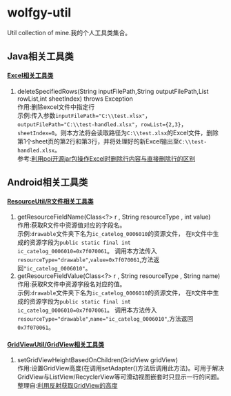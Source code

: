 # wolfgy-util
Util collection of mine.我的个人工具类集合。

## Java相关工具类
#### [Excel相关工具类](https://github.com/wolgy/wolfgy-util/blob/master/src/main/java/com/wolfgy/util/java/ExcelUtil.java)
1. deleteSpecifiedRows(String inputFilePath,String outputFilePath,List<Integer> rowList,int sheetIndex) throws Exception  
作用:删除excel文件中指定行  
示例:传入参数`inputFilePath="C:\\test.xlsx"`，`outputFilePath="C:\\test-handled.xlsx"`，`rowList={2,3}`，`sheetIndex=0`。则本方法将会读取路径为`C:\\test.xlsx`的Excel文件，删除第1个sheet页的第2行和第3行，并将处理好的新Excel输出至`C:\\test-handled.xlsx`。  
参考:[利用poi开源jar包操作Excel时删除行内容与直接删除行的区别](http://blog.csdn.net/b_h_l/article/details/8255247)  
## Android相关工具类
#### [ResourceUtil/R文件相关工具类](https://github.com/wolgy/wolfgy-util/blob/master/src/main/java/com/wolfgy/util/android/ResourceUtil.java)
1. getResourceFieldName(Class<?> r , String resourceType , int value)  
作用:获取R文件中资源值对应的字段名。  
示例:`drawable`文件夹下名为`ic_catelog_0006010`的资源文件，
在`R`文件中生成的资源字段为`public static final int ic_catelog_0006010=0x7f070061`。
调用本方法传入`resourceType="drawable"`,`value=0x7f070061`,方法返回`"ic_catelog_0006010"`。
2. getResourceFieldValue(Class<?> r , String resourceType , String name)  
作用:获取R文件中资源字段名对应的值。  
示例:`drawable`文件夹下名为`ic_catelog_0006010`的资源文件，
在`R`文件中生成的资源字段为`public static final int ic_catelog_0006010=0x7f070061`。
调用本方法传入`resourceType="drawable"`,`name="ic_catelog_0006010"`,方法返回`0x7f070061`。

#### [GridViewUtil/GridView相关工具类](https://github.com/wolgy/wolfgy-util/blob/master/src/main/java/com/wolfgy/util/android/GridViewUtil.java)
1. setGridViewHeightBasedOnChildren(GridView gridView)  
作用:设置GridView高度(在调用setAdapter()方法后调用此方法)。可用于解决GridView与ListView/RecyclerView等可滑动视图嵌套时只显示一行的问题。  
整理自:[利用反射获取GridView的高度](http://blog.csdn.net/jys1115/article/details/46045211)

